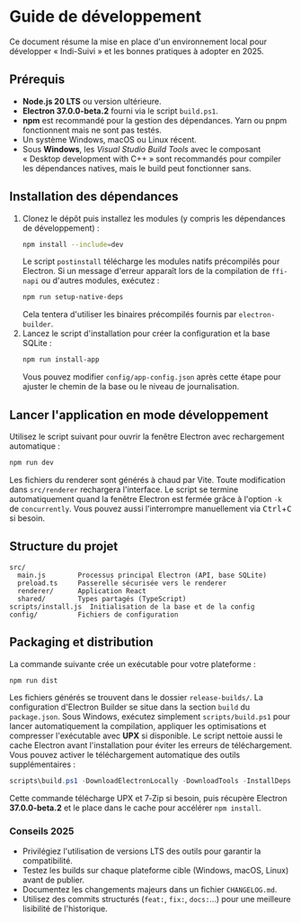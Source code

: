 # Guide de développement

Ce document résume la mise en place d'un environnement local pour développer « Indi-Suivi » et les bonnes pratiques à adopter en 2025.

## Prérequis

- **Node.js 20 LTS** ou version ultérieure.
- **Electron 37.0.0-beta.2** fourni via le script `build.ps1`.
- **npm** est recommandé pour la gestion des dépendances. Yarn ou pnpm fonctionnent mais ne sont pas testés.
- Un système Windows, macOS ou Linux récent.
- Sous **Windows**, les *Visual Studio Build Tools* avec le composant « Desktop development with C++ » sont recommandés pour compiler les dépendances natives, mais le build peut fonctionner sans.

## Installation des dépendances

1. Clonez le dépôt puis installez les modules (y compris les dépendances de développement) :
   ```bash
   npm install --include=dev
   ```
   Le script `postinstall` télécharge les modules natifs précompilés pour Electron.
   Si un message d'erreur apparaît lors de la compilation de `ffi-napi` ou d'autres modules,
   exécutez :
   ```bash
   npm run setup-native-deps
   ```
   Cela tentera d'utiliser les binaires précompilés fournis par `electron-builder`.
2. Lancez le script d'installation pour créer la configuration et la base SQLite :
   ```bash
   npm run install-app
   ```
   Vous pouvez modifier `config/app-config.json` après cette étape pour ajuster le chemin de la base ou le niveau de journalisation.

## Lancer l'application en mode développement

Utilisez le script suivant pour ouvrir la fenêtre Electron avec rechargement automatique :

```bash
npm run dev
```

Les fichiers du renderer sont générés à chaud par Vite. Toute modification dans `src/renderer` rechargera l'interface.
Le script se termine automatiquement quand la fenêtre Electron est fermée grâce
à l'option `-k` de `concurrently`. Vous pouvez aussi l'interrompre manuellement
via <kbd>Ctrl</kbd>+<kbd>C</kbd> si besoin.

## Structure du projet

```
src/
  main.js        Processus principal Electron (API, base SQLite)
  preload.ts     Passerelle sécurisée vers le renderer
  renderer/      Application React
  shared/        Types partagés (TypeScript)
scripts/install.js  Initialisation de la base et de la config
config/          Fichiers de configuration
```

## Packaging et distribution

La commande suivante crée un exécutable pour votre plateforme :

```bash
npm run dist
```
Les fichiers générés se trouvent dans le dossier `release-builds/`. La configuration d'Electron Builder se situe dans la section `build` du `package.json`.
Sous Windows, exécutez simplement `scripts/build.ps1` pour lancer automatiquement la compilation, appliquer les optimisations et compresser l'exécutable avec **UPX** si disponible. Le script nettoie aussi le cache Electron avant l'installation pour éviter les erreurs de téléchargement.
Vous pouvez activer le téléchargement automatique des outils supplémentaires :

```powershell
scripts\build.ps1 -DownloadElectronLocally -DownloadTools -InstallDeps
```

Cette commande télécharge UPX et 7‑Zip si besoin, puis récupère Electron **37.0.0-beta.2** et le place dans le cache pour accélérer `npm install`.

### Conseils 2025

- Privilégiez l'utilisation de versions LTS des outils pour garantir la compatibilité.
- Testez les builds sur chaque plateforme cible (Windows, macOS, Linux) avant de publier.
- Documentez les changements majeurs dans un fichier `CHANGELOG.md`.
- Utilisez des commits structurés (`feat:`, `fix:`, `docs:`...) pour une meilleure lisibilité de l'historique.

